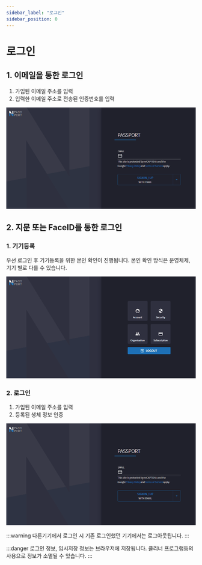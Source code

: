 ```yaml
---
sidebar_label: "로그인"
sidebar_position: 0
---
```


# 로그인

## 1. 이메일을 통한 로그인

1. 가입된 이메일 주소를 입력
1. 입력한 이메일 주소로 전송된 인증번호를 입력

![login](/img/login/process.gif)



## 2. 지문 또는 FaceID를 통한 로그인

### 1. 기기등록

우선 로그인 후 기기등록을 위한 본인 확인이 진행됩니다. 본인 확인 방식은 운영체제, 기기 별로 다를 수 있습니다.

![authn](/img/login/webauthn.gif)

### 2. 로그인

1. 가입된 이메일 주소를 입력
1. 등록된 생체 정보 인증

![authnlogin](/img/login/webauthnlogin.gif)

:::warning
다른기기에서 로그인 시 기존 로그인했던 기기에서는 로그아웃됩니다.
:::

:::danger
로그인 정보, 임시저장 정보는 브라우저에 저장됩니다. 클리너 프로그램등의 사용으로 정보가 소멸될 수 있습니다.
:::

